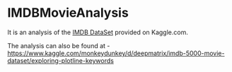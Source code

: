 # IMDBMovieAnalysis
It is an analysis of the [IMDB DataSet](https://www.kaggle.com/deepmatrix/imdb-5000-movie-dataset) provided on Kaggle.com.

The analysis can also be found at - https://www.kaggle.com/monkeydunkey/d/deepmatrix/imdb-5000-movie-dataset/exploring-plotline-keywords
